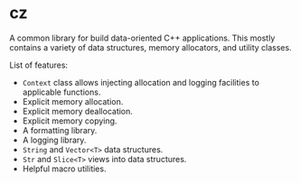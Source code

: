 # cz

A common library for build data-oriented C++ applications.  This mostly contains
a variety of data structures, memory allocators, and utility classes.

List of features:

* `Context` class allows injecting allocation and logging facilities to applicable functions.
* Explicit memory allocation.
* Explicit memory deallocation.
* Explicit memory copying.
* A formatting library.
* A logging library.
* `String` and `Vector<T>` data structures.
* `Str` and `Slice<T>` views into data structures.
* Helpful macro utilities.
